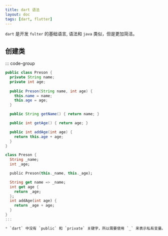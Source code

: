```yaml
---
title: dart 语法
layout: doc
tags: [dart, flutter]
---
```


`dart` 是开发 `fulter` 的基础语言, 语法和 `java` 类似，但是更加简洁。
## 创建类
::: code-group
```java [java]
public class Preson {
  private String name;
  private int age;
  
  public Preson(String name, int age) {
    this.name = name;
    this.age = age;
  }

  public String getName() { return name; }

  public int getAge() { return age; }

  public int addAge(int age) {
    return this.age + age;
  }
}
```
```dart [dart]
class Preson {
  String _name;
  int _age;

  public Preson(this._name, this._age);

  String get name => _name;
  int get age {
    return _age;
  };
  int addAge(int age) {
    return _age + age;
  }
}
:::

* `dart` 中没有 `public` 和 `private` 关键字，所以需要使用 `_` 来表示私有变量。

